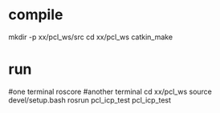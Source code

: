 # compile
mkdir -p xx/pcl_ws/src
cd xx/pcl_ws
catkin_make

# run
#one terminal
roscore
#another terminal
cd xx/pcl_ws
source devel/setup.bash
rosrun pcl_icp_test pcl_icp_test
